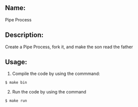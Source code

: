 ## Name: 
Pipe Process

## Description:
Create a Pipe Process, fork it, and make the son read the father

## Usage:
1. Compile the code by using the commmand: 
```bash
$ make bin
```

2. Run the code by using the command 
```bash
$ make run
````
